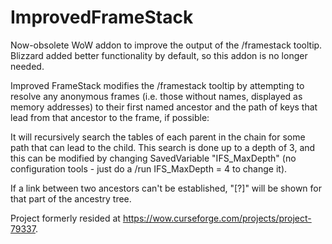 # ImprovedFrameStack

Now-obsolete WoW addon to improve the output of the /framestack tooltip. Blizzard added better functionality by default, so this addon is no longer needed.



Improved FrameStack modifies the /framestack tooltip by attempting to resolve any anonymous frames (i.e. those without names, displayed as memory addresses) to their first named ancestor and the path of keys that lead from that ancestor to the frame, if possible:

It will recursively search the tables of each parent in the chain for some path that can lead to the child. This search is done up to a depth of 3, and this can be modified by changing SavedVariable "IFS_MaxDepth" (no configuration tools - just do a /run IFS_MaxDepth = 4 to change it).

If a link between two ancestors can't be established, "[?]" will be shown for that part of the ancestry tree.

Project formerly resided at https://wow.curseforge.com/projects/project-79337.
